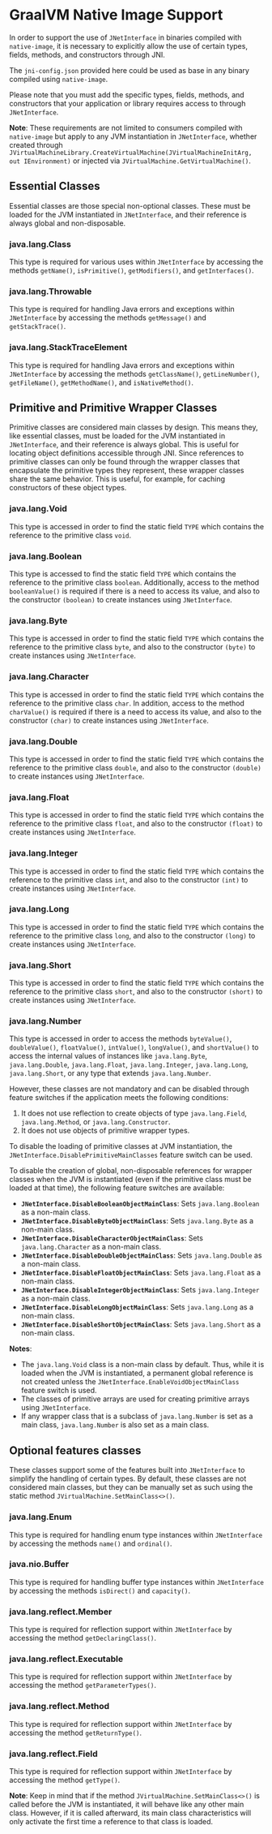 # GraalVM Native Image Support

In order to support the use of `JNetInterface` in binaries compiled with `native-image`,
it is necessary to explicitly allow the use of certain types, fields, methods, and constructors through JNI.

The `jni-config.json` provided here could be used as base in any binary compiled using `native-image`.

Please note that you must add the specific types, fields, methods, and constructors that your application or library
requires access to through `JNetInterface`.

**Note**: These requirements are not limited to consumers compiled with `native-image` but apply to any JVM
instantiation in `JNetInterface`, whether created through
`JVirtualMachineLibrary.CreateVirtualMachine(JVirtualMachineInitArg, out IEnvironment)` or injected via
`JVirtualMachine.GetVirtualMachine()`.

## Essential Classes

Essential classes are those special non-optional classes. These must be loaded for the JVM instantiated in
`JNetInterface`, and their reference is always global and non-disposable.

### java.lang.Class

This type is required for various uses within `JNetInterface` by accessing the methods `getName()`, `isPrimitive()`,
`getModifiers()`, and `getInterfaces()`.

### java.lang.Throwable

This type is required for handling Java errors and exceptions within `JNetInterface` by accessing the methods
`getMessage()` and `getStackTrace()`.

### java.lang.StackTraceElement

This type is required for handling Java errors and exceptions within `JNetInterface` by accessing the methods
`getClassName()`, `getLineNumber()`, `getFileName()`, `getMethodName()`, and `isNativeMethod()`.

## Primitive and Primitive Wrapper Classes

Primitive classes are considered main classes by design. This means they, like essential classes, must be loaded for the
JVM instantiated in `JNetInterface`, and their reference is always global. This is useful for locating object
definitions accessible through JNI.
Since references to primitive classes can only be found through the wrapper classes that encapsulate the primitive types
they represent, these wrapper classes share the same behavior. This is useful, for example, for caching constructors of
these object types.

### java.lang.Void

This type is accessed in order to find the static field `TYPE` which contains the reference to the primitive class
`void`.

### java.lang.Boolean

This type is accessed to find the static field `TYPE` which contains the reference to the primitive class `boolean`.
Additionally, access to the method `booleanValue()` is required if there is a need to access its value, and also to the
constructor `(boolean)` to create instances using `JNetInterface`.

### java.lang.Byte

This type is accessed in order to find the static field `TYPE` which contains the reference to the primitive class
`byte`, and also to the constructor `(byte)` to create instances using `JNetInterface`.

### java.lang.Character

This type is accessed in order to find the static field `TYPE` which contains the reference to the primitive class
`char`. In addition, access to the method `charValue()` is required if there is a need to access its value, and also to
the constructor `(char)` to create instances using `JNetInterface`.

### java.lang.Double

This type is accessed in order to find the static field `TYPE` which contains the reference to the primitive class
`double`, and also to the constructor `(double)` to create instances using `JNetInterface`.

### java.lang.Float

This type is accessed in order to find the static field `TYPE` which contains the reference to the primitive class
`float`, and also to the constructor `(float)` to create instances using `JNetInterface`.

### java.lang.Integer

This type is accessed in order to find the static field `TYPE` which contains the reference to the primitive class
`int`, and also to the constructor `(int)` to create instances using `JNetInterface`.

### java.lang.Long

This type is accessed in order to find the static field `TYPE` which contains the reference to the primitive class
`long`, and also to the constructor `(long)` to create instances using `JNetInterface`.

### java.lang.Short

This type is accessed in order to find the static field `TYPE` which contains the reference to the primitive class
`short`, and also to the constructor `(short)` to create instances using `JNetInterface`.

### java.lang.Number

This type is accessed in order to access the methods `byteValue()`, `doubleValue()`, `floatValue()`, `intValue()`,
`longValue()`, and `shortValue()` to access the internal values of instances like `java.lang.Byte`, `java.lang.Double`,
`java.lang.Float`, `java.lang.Integer`, `java.lang.Long`, `java.lang.Short`, or any type that extends
`java.lang.Number`.

However, these classes are not mandatory and can be disabled through feature switches if the application meets the
following conditions:

1. It does not use reflection to create objects of type `java.lang.Field`, `java.lang.Method`, or
   `java.lang.Constructor`.
2. It does not use objects of primitive wrapper types.

To disable the loading of primitive classes at JVM instantiation, the `JNetInterface.DisablePrimitiveMainClasses`
feature switch can be used.

To disable the creation of global, non-disposable references for wrapper classes when the JVM is instantiated (even if
the primitive class must be loaded at that time), the following feature switches are available:

- **`JNetInterface.DisableBooleanObjectMainClass`**: Sets `java.lang.Boolean` as a non-main class.
- **`JNetInterface.DisableByteObjectMainClass`**: Sets `java.lang.Byte` as a non-main class.
- **`JNetInterface.DisableCharacterObjectMainClass`**: Sets `java.lang.Character` as a non-main class.
- **`JNetInterface.DisableDoubleObjectMainClass`**: Sets `java.lang.Double` as a non-main class.
- **`JNetInterface.DisableFloatObjectMainClass`**: Sets `java.lang.Float` as a non-main class.
- **`JNetInterface.DisableIntegerObjectMainClass`**: Sets `java.lang.Integer` as a non-main class.
- **`JNetInterface.DisableLongObjectMainClass`**: Sets `java.lang.Long` as a non-main class.
- **`JNetInterface.DisableShortObjectMainClass`**: Sets `java.lang.Short` as a non-main class.

**Notes**:

* The `java.lang.Void` class is a non-main class by default. Thus, while it is loaded when the JVM is instantiated, a
  permanent global reference is not created unless the `JNetInterface.EnableVoidObjectMainClass` feature switch is used.
* The classes of primitive arrays are used for creating primitive arrays using `JNetInterface`.
* If any wrapper class that is a subclass of `java.lang.Number` is set as a main class, `java.lang.Number` is also set as a main class.

## Optional features classes

These classes support some of the features built into `JNetInterface` to simplify the handling of certain types. By
default, these classes are not considered main classes, but they can be manually set as such using the static method
`JVirtualMachine.SetMainClass<>()`.

### java.lang.Enum

This type is required for handling enum type instances within `JNetInterface` by accessing the methods `name()` and
`ordinal()`.

### java.nio.Buffer

This type is required for handling buffer type instances within `JNetInterface` by accessing the methods `isDirect()`
and `capacity()`.

### java.lang.reflect.Member

This type is required for reflection support within `JNetInterface` by accessing the method `getDeclaringClass()`.

### java.lang.reflect.Executable

This type is required for reflection support within `JNetInterface` by accessing the method `getParameterTypes()`.

### java.lang.reflect.Method

This type is required for reflection support within `JNetInterface` by accessing the method `getReturnType()`.

### java.lang.reflect.Field

This type is required for reflection support within `JNetInterface` by accessing the method `getType()`.

**Note**: Keep in mind that if the method `JVirtualMachine.SetMainClass<>()` is called before the JVM is instantiated,
it will behave like any other main class. However, if it is called afterward, its main class characteristics will only
activate the first time a reference to that class is loaded.